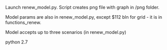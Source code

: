 Launch renew_model.py. Script creates png file with graph in /png folder.

Model params are also in renew_model.py, except $112 bln for grid - it is in functions_renew.

Model accepts up to three scenarios (in renew_model.py)

python 2.7
